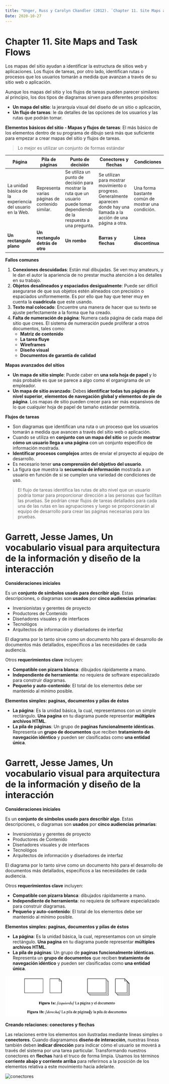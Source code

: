 ```yaml
---
title: "Unger, Russ y Carolyn Chandler (2012). `Chapter 11. Site Maps and Task Flows´ en A Project Guide to UX Design,págs. 219-236 y Garrett, Jesse James, Un vocabulario visual para arquitectura de la información y diseño de la interacción"
Date: 2020-10-27 
--- 
```


# Chapter 11. Site Maps and Task Flows

Los mapas del sitio ayudan a identificar la estructura de sitios web y aplicaciones. Los flujos de tareas, por otro lado, identifican rutas o procesos que los usuarios tomarán a medida que avanzan a través de su sitio web o aplicación. 

Aunque los mapas del sitio y los flujos de tareas pueden parecer similares al principio, los dos tipos de diagramas sirven para diferentes propósitos:
   * **Un mapa del sitio**: la jerarquía visual del diseño de un sitio o aplicación, 
   * **Un flujo de tareas**: le da detalles de las opciones de los usuarios y las rutas que podrán tomar.

**Elementos básicos del sitio - Mapas y flujos de tareas**: El más básico de los elementos dentro de su programa de dibujo será más que suficiente para empezar a crear mapas del sitio y flujos de tareas.
> Lo mejor es utilizar un conjunto de formas estándar

Página  |  Pila de páginas  |  Punto de decisión  |  Conectores y flechas  |  Condiciones 
------  |  ---------------  |  -----------------  |  --------------------  |  -----------
La unidad básica de la experiencia del usuario en la Web.  |   Representa varias páginas de contenido similar.  |  Se utiliza un punto de decisión para mostrar la ruta que un usuario puede tomar dependiendo de la respuesta a una pregunta.  |  Se utilizan para mostrar movimiento o progreso. Generalmente aparecen donde hay una llamada a la acción de una página a otra.  |  Una forma bastante común de mostrar una condición.
**Un rectangulo plano**  |  **Un rectangulo detrás de otro**  |  **Un rombo**  |  **Barras y flechas**  |  **Línea discontinua**

**Fallos comunes**

1. **Conexiones descuidadas**: Están mal dibujadas. Se ven muy amateurs, y le dan el autor la apariencia de no prestar mucha atención a los detalles en su trabajo.
2. **Objetos desalineados y espaciados desigualmente**:  Puede ser difícil asegurarse de que sus objetos estén alineados con precisión o espaciados uniformemente. Es por ello que hay que tener muy en cuenta la **cuadricula** que este usando. 
3. **Texto mal colocado**: Encuentre una manera de hacer que su texto se ajuste perfectamente a la forma que ha creado.
4. **Falta de numeración de página**: Numera cada página de cada mapa del sitio que crees. El sistema de numeración puede proliferar a otros documentos, tales como:
    * **Matriz de contenido**
    * **La tarea fluye**
    * **Wireframes**
    * **Diseño visual**
    * **Documentos de garantía de calidad**

**Mapas avanzados del sitios** 

  * **Un mapa de sitio simple**: Puede caber en **una sola hoja de papel** y lo más probable es que se parece a algo como el organigrama de un empleador.
  * **Un mapa de sitio avanzado**: Debes **identificar todas tus páginas de nivel superior**, **elementos de navegación global y elementos de pie de página**. Los mapas de sitio pueden crecer para ser más expansivos de lo que cualquier hoja de papel de tamaño estándar permitiría.

**Flujos de tareas**

  - Son diagramas que identifican una ruta o un proceso que los usuarios tomarán a medida que avancen a través del sitio web o aplicación.
  - Cuando se utiliza en **conjunto con un mapa del sitio** se puede **mostrar cómo un usuario llega a una página** con un conjunto específico de información mostrada.
  - **Identificar procesos complejos** antes de enviar el proyecto al equipo de desarrollo.
  - Es necesario tener **una comprensión del objetivo del usuario**.
  - La figura que muestra la **secuencia de información** mostrada a un usuario en función de si se cumplen una variedad de condiciones de uso.

> El flujo de tareas identifica las rutas de alto nivel que un usuario podría tomar para proporcionar dirección a las personas que facilitan las pruebas. Se podrían crear flujos de tareas detallados para cada una de las rutas en las agrupaciones y luego se proporcionarán al equipo de desarrollo para crear las páginas necesarias para las pruebas.


# Garrett, Jesse James, Un vocabulario visual para arquitectura de la información y diseño de la interacción

**Consideraciones iniciales**

Es un **conjunto de símbolos usado para describir algo**. Estas descripciones, o diagramas son **usados** por **cinco audiencias primarias**:
  - Inversionistas y gerentes de proyecto
  - Productores de Contenido
  - Diseńadores visuales y de interfaces
  - Tecnológos
  - Arquitectos de información y diseńadores de interfaz

El diagrama por lo tanto sirve como un documento hito para el desarrollo de documentos más detallados, específicos a las necesidades de cada audiencia.

Otros **requerimientos clave** incluyen:
  - **Compatible con pizarra blanca**: dibujados rápidamente a mano.
  - **Independiente de herramienta**: no requiera de software especializado para construir diagramas.
  - **Pequeńo y auto-contenido**: El total de los elementos debe ser mantenido al mínimo posible. 

**Elementos simples: paginas, documentos y pilas de éstos**
 
  * **La página**: Es la unidad básica, la cual, representamos con un simple rectángulo. **Una pagina** en tu diagrama puede representar **múltiples archivos HTML**.
  * **La pila de páginas**: Un grupo de **paginas funcionalmente idénticas**. Representa un **grupo de documentos** que reciben **tratamiento de navegación idéntico** y pueden ser clasificadas como **una entidad única**.

# Garrett, Jesse James, Un vocabulario visual para arquitectura de la información y diseño de la interacción

**Consideraciones iniciales**

Es un **conjunto de símbolos usado para describir algo**. Estas descripciones, o diagramas son **usados** por **cinco audiencias primarias**:
  - Inversionistas y gerentes de proyecto
  - Productores de Contenido
  - Diseńadores visuales y de interfaces
  - Tecnológos
  - Arquitectos de información y diseńadores de interfaz

El diagrama por lo tanto sirve como un documento hito para el desarrollo de documentos más detallados, específicos a las necesidades de cada audiencia.

Otros **requerimientos clave** incluyen:
  - **Compatible con pizarra blanca**: dibujados rápidamente a mano.
  - **Independiente de herramienta**: no requiera de software especializado para construir diagramas.
  - **Pequeńo y auto-contenido**: El total de los elementos debe ser mantenido al mínimo posible. 

**Elementos simples: paginas, documentos y pilas de éstos**
 
  * **La página**: Es la unidad básica, la cual, representamos con un simple rectángulo. **Una pagina** en tu diagrama puede representar **múltiples archivos HTML**.
  * **La pila de páginas**: Un grupo de **paginas funcionalmente idénticas**. Representa un **grupo de documentos** que reciben **tratamiento de navegación idéntico** y pueden ser clasificadas como **una entidad única**.

![página y pila de páginas](/img/Página_y_pila_de_páginas.png) 

**Creando relaciones: conectores y flechas**

Las relaciones entre los elementos son ilustradas mediante líneas simples o **conectores**. Cuando diagramamos **diseńo de interacción**, nuestras líneas también deben **indicar dirección** para indicar cómo el usuario se moverá a través del sistema por una tarea particular. Transformando nuestros conectores en **flechas** hará el truco de forma limpia. Usamos los términos **corriente abajo y corriente arriba** para referirnos a la posición de los elementos relativa a este movimiento hacia adelante.

![conectores](/img/img/Conectores.png) 


